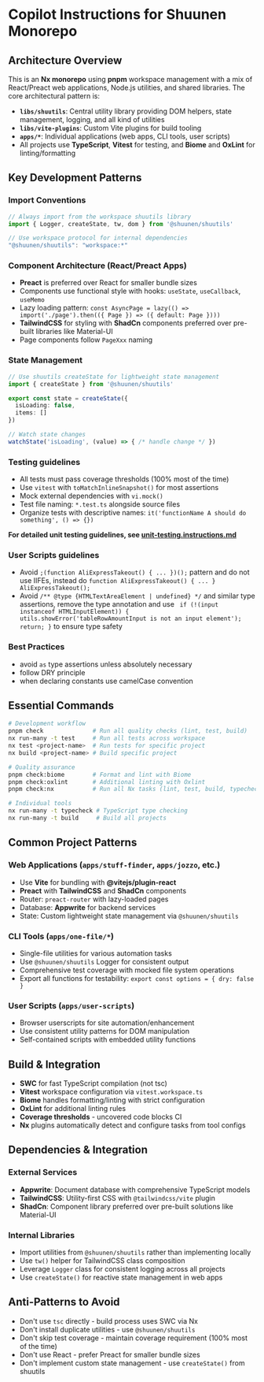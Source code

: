 # Copilot Instructions for Shuunen Monorepo

## Architecture Overview

This is an **Nx monorepo** using **pnpm** workspace management with a mix of React/Preact web applications, Node.js utilities, and shared libraries. The core architectural pattern is:

- **`libs/shuutils`**: Central utility library providing DOM helpers, state management, logging, and all kind of utilities
- **`libs/vite-plugins`**: Custom Vite plugins for build tooling
- **`apps/*`**: Individual applications (web apps, CLI tools, user scripts)
- All projects use **TypeScript**, **Vitest** for testing, and **Biome** and **OxLint** for linting/formatting

## Key Development Patterns

### Import Conventions
```typescript
// Always import from the workspace shuutils library
import { Logger, createState, tw, dom } from '@shuunen/shuutils'

// Use workspace protocol for internal dependencies
"@shuunen/shuutils": "workspace:*"
```

### Component Architecture (React/Preact Apps)
- **Preact** is preferred over React for smaller bundle sizes
- Components use functional style with hooks: `useState`, `useCallback`, `useMemo`
- Lazy loading pattern: `const AsyncPage = lazy(() => import('./page').then(({ Page }) => ({ default: Page })))`
- **TailwindCSS** for styling with **ShadCn** components preferred over pre-built libraries like Material-UI
- Page components follow `PageXxx` naming

### State Management
```typescript
// Use shuutils createState for lightweight state management
import { createState } from '@shuunen/shuutils'

export const state = createState({
  isLoading: false,
  items: []
})

// Watch state changes
watchState('isLoading', (value) => { /* handle change */ })
```

### Testing guidelines

- All tests must pass coverage thresholds (100% most of the time)
- Use `vitest` with `toMatchInlineSnapshot()` for most assertions
- Mock external dependencies with `vi.mock()`
- Test file naming: `*.test.ts` alongside source files
- Organize tests with descriptive names: `it('functionName A should do something', () => {})`

**For detailed unit testing guidelines, see [unit-testing.instructions.md](./instructions/unit-testing.instructions.md)**

### User Scripts guidelines

- Avoid `;(function AliExpressTakeout() { ... })();` pattern and do not use IIFEs, instead do `function AliExpressTakeout() { ... } AliExpressTakeout();`
- Avoid `/** @type {HTMLTextAreaElement | undefined} */` and similar type assertions, remove the type annotation and use ` if (!(input instanceof HTMLInputElement)) { utils.showError('tableRowAmountInput is not an input element'); return; }` to ensure type safety

### Best Practices

- avoid `as` type assertions unless absolutely necessary
- follow DRY principle
- when declaring constants use camelCase convention

## Essential Commands

```bash
# Development workflow
pnpm check              # Run all quality checks (lint, test, build)
nx run-many -t test     # Run all tests across workspace
nx test <project-name>  # Run tests for specific project
nx build <project-name> # Build specific project

# Quality assurance
pnpm check:biome        # Format and lint with Biome
pnpm check:oxlint       # Additional linting with Oxlint  
pnpm check:nx           # Run all Nx tasks (lint, test, build, typecheck)

# Individual tools
nx run-many -t typecheck # TypeScript type checking
nx run-many -t build     # Build all projects
```

## Common Project Patterns

### Web Applications (`apps/stuff-finder`, `apps/jozzo`, etc.)
- Use **Vite** for bundling with **@vitejs/plugin-react** 
- **Preact** with **TailwindCSS** and **ShadCn** components
- Router: `preact-router` with lazy-loaded pages
- Database: **Appwrite** for backend services
- State: Custom lightweight state management via `@shuunen/shuutils`

### CLI Tools (`apps/one-file/*`)
- Single-file utilities for various automation tasks
- Use `@shuunen/shuutils` Logger for consistent output
- Comprehensive test coverage with mocked file system operations
- Export all functions for testability: `export const options = { dry: false }`

### User Scripts (`apps/user-scripts`)
- Browser userscripts for site automation/enhancement
- Use consistent utility patterns for DOM manipulation
- Self-contained scripts with embedded utility functions

## Build & Integration

- **SWC** for fast TypeScript compilation (not tsc)
- **Vitest** workspace configuration via `vitest.workspace.ts`
- **Biome** handles formatting/linting with strict configuration
- **OxLint** for additional linting rules
- **Coverage thresholds** - uncovered code blocks CI
- **Nx** plugins automatically detect and configure tasks from tool configs

## Dependencies & Integration

### External Services
- **Appwrite**: Document database with comprehensive TypeScript models
- **TailwindCSS**: Utility-first CSS with `@tailwindcss/vite` plugin
- **ShadCn**: Component library preferred over pre-built solutions like Material-UI

### Internal Libraries
- Import utilities from `@shuunen/shuutils` rather than implementing locally
- Use `tw()` helper for TailwindCSS class composition
- Leverage `Logger` class for consistent logging across all projects
- Use `createState()` for reactive state management in web apps

## Anti-Patterns to Avoid

- Don't use `tsc` directly - build process uses SWC via Nx
- Don't install duplicate utilities - use `@shuunen/shuutils` 
- Don't skip test coverage - maintain coverage requirement (100% most of the time)
- Don't use React - prefer Preact for smaller bundle sizes
- Don't implement custom state management - use `createState()` from shuutils
